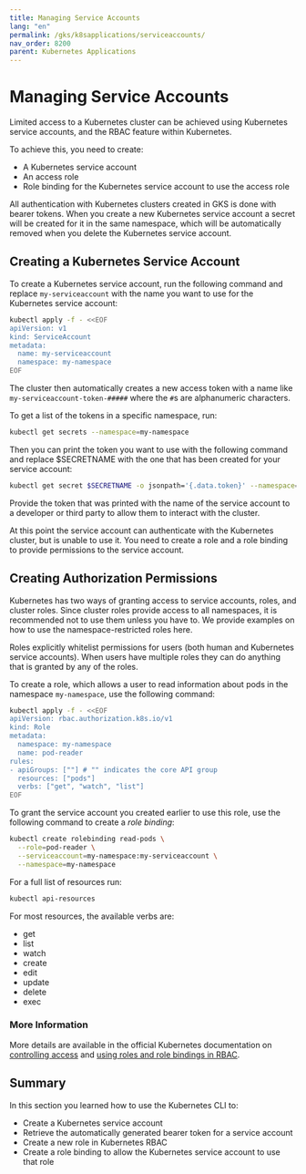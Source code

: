 ```yaml
---
title: Managing Service Accounts
lang: "en"
permalink: /gks/k8sapplications/serviceaccounts/
nav_order: 8200
parent: Kubernetes Applications
---
```


# Managing Service Accounts

Limited access to a Kubernetes cluster can be achieved using Kubernetes service accounts, and the RBAC feature within Kubernetes.

To achieve this, you need to create:

- A Kubernetes service account
- An access role
- Role binding for the Kubernetes service account to use the access role

All authentication with Kubernetes clusters created in GKS is done with
bearer tokens. When you create a new Kubernetes service account a secret will
be created for it in the same namespace, which will be automatically
removed when you delete the Kubernetes service account.

## Creating a Kubernetes Service Account

To create a Kubernetes service account, run the following command and replace
`my-serviceaccount` with the name you want to use for the Kubernetes service
account:

```bash
kubectl apply -f - <<EOF
apiVersion: v1
kind: ServiceAccount
metadata:
  name: my-serviceaccount
  namespace: my-namespace
EOF
```

The cluster then automatically creates a new access token with a name
like `my-serviceaccount-token-#####` where the `#`s are alphanumeric characters.

To get a list of the tokens in a specific namespace, run:

```bash
kubectl get secrets --namespace=my-namespace
```

Then you can print the token you want to use with the following command and
replace $SECRETNAME with the one that has been created for your service
account:

```bash
kubectl get secret $SECRETNAME -o jsonpath='{.data.token}' --namespace=my-namespace
```

Provide the token that was printed with the name of the service account
to a developer or third party to allow them to interact with the cluster.

At this point the service account can authenticate with the Kubernetes
cluster, but is unable to use it. You need to create a role
and a role binding to provide permissions to the service account.

## Creating Authorization Permissions

Kubernetes has two ways of granting access to service accounts, roles, and
cluster roles. Since cluster roles provide access to all namespaces, it is
recommended not to use them unless you have to. We provide
examples on how to use the namespace-restricted roles here.

Roles explicitly whitelist permissions for users (both human and Kubernetes
service accounts). When users have multiple roles they can do anything
that is granted by any of the roles.

To create a role, which allows a user to read information about pods in the
namespace `my-namespace`, use the following command:

```bash
kubectl apply -f - <<EOF
apiVersion: rbac.authorization.k8s.io/v1
kind: Role
metadata:
  namespace: my-namespace
  name: pod-reader
rules:
- apiGroups: [""] # "" indicates the core API group
  resources: ["pods"]
  verbs: ["get", "watch", "list"]
EOF
```

To grant the service account you created earlier to use this role, use the
following command to create a _role binding_:

```bash
kubectl create rolebinding read-pods \
  --role=pod-reader \
  --serviceaccount=my-namespace:my-serviceaccount \
  --namespace=my-namespace
```

For a full list of resources run:

```bash
kubectl api-resources
```

For most resources, the available verbs are:

- get
- list
- watch
- create
- edit
- update
- delete
- exec

### More Information

More details are available in the official Kubernetes documentation on [controlling access](https://kubernetes.io/docs/reference/access-authn-authz/controlling-access/) and [using roles and role bindings in RBAC](https://kubernetes.io/docs/reference/access-authn-authz/rbac/).

## Summary

In this section you learned how to use the Kubernetes CLI to:

- Create a Kubernetes service account
- Retrieve the automatically generated bearer token for a service account
- Create a new role in Kubernetes RBAC
- Create a role binding to allow the Kubernetes service account to use that role
